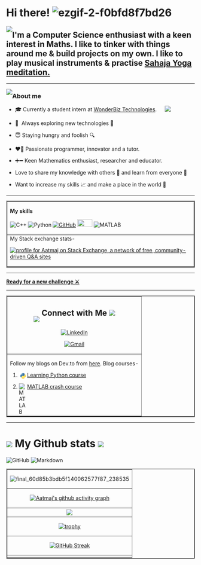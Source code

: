 
# Hi there! ![ezgif-2-f0bfd8f7bd26](https://user-images.githubusercontent.com/83284294/124421267-b65b8100-dd7e-11eb-83a6-b3572a3ee21f.gif)
<img src="https://user-images.githubusercontent.com/83284294/124453593-27159400-dda5-11eb-9480-8759f33747b8.gif" align="left">

I'm a Computer Science enthusiast with a keen interest in Maths. I like to tinker with things around me & build projects on my own. I like to play musical instruments & practise [Sahaja Yoga meditation.](https://www.sahajayoga.org.in/)
---
____

<img src="https://user-images.githubusercontent.com/83284294/124458826-1536ef80-ddab-11eb-9b66-c1621b2f7535.gif" align="left"></img>
 
<h3> About me</h3> 

- 🎓 Currently a student intern at [WonderBiz Technologies](https://www.linkedin.com/company/wonderbiz-technologies/mycompany/).  <img src="https://user-images.githubusercontent.com/83284294/124422693-5b775900-dd81-11eb-9126-3431b67b05a2.png" align="right"  width="80">

- 🤠 &nbsp;Always exploring new technologies 🧭 
- 😇 Staying hungry and foolish 🔍
- ❤️‍🔥 Passionate programmer, innovator and a tutor.
- ➕➖ Keen Mathematics enthusiast, researcher and educator.
- Love to share my knowledge with others 🤝 and learn from everyone 🙌 
- Want to increase my skills 📈 and make a place in the world 🚀

___
<table border="2" align="center">
 <tr><td>
  
  **My skills**
  
![C++](https://img.shields.io/badge/-C++-00599C?style=flat-square&logo=c) 
![Python](https://img.shields.io/badge/-Python-black?style=flat-square&logo=Python)
[![GitHub](https://img.shields.io/badge/-GitHub-181717?style=flat-square&logo=github)](https://github.com/Aatmaj-Zephyr)
<img width="40" height="20" src="https://user-images.githubusercontent.com/83284294/123540998-995ff600-d75f-11eb-8b1b-9940ee5d68d2.png">
![MATLAB](https://img.shields.io/badge/MATLAB-image%20processing-yellowgreen)
  </td>
  <tr>
  <td>
   My Stack exchange stats-
   
   
   <a href="https://stackexchange.com/users/18205358/aatmaj"><img src="https://stackexchange.com/users/flair/18205358.png" width="208" align="center" height="58" alt="profile for Aatmaj on Stack Exchange, a network of free, community-driven Q&amp;A sites" title="profile for Aatmaj on Stack Exchange, a network of free, community-driven Q&amp;A sites" /></a>
   
</table>
 
____
 
 
  <b> [Ready for a new challenge ⚔️ ](https://github.com/Aatmaj-Zephyr/Challenges-to-Aatmaj-Zephyr/edit/main/CHALLENGE.md)</b>
 </p>
 
____
 
 <table border="2" align="center">
 <tr><td align="center">
<h2><sub><sub><sub><sub><img width=70 src="https://user-images.githubusercontent.com/83284294/125031465-53355b80-e0aa-11eb-818f-d730b7a10086.gif"></img></sub></sub></sub></sub>
Connect with Me <img src="https://github.com/TheDudeThatCode/TheDudeThatCode/blob/master/Assets/Handshake.gif" height="32px">  </h2>


  
   
[![LinkedIn][1.2]][1]
   
   [1.2]: https://img.shields.io/badge/linkedin-%230077B5.svg?&style=for-the-badge&logo=linkedin&logoColor=white 
   [1]: https://www.linkedin.com/in/aatmajmhatre/
   
[![Gmail][2.2]][2]
   
  [2.2]: https://img.shields.io/badge/Gmail-D14836?style=for-the-badge&logo=gmail&logoColor=white
  [2]: https://aatmaj.mhatre@gmail.com
   
  </td><tr><td>

Follow my blogs on Dev.to from [here](https://dev.to/aatmaj).
Blog courses-
  
1) <img align="left" alt="Python" width="22px" src="https://raw.githubusercontent.com/github/explore/80688e429a7d4ef2fca1e82350fe8e3517d3494d/topics/python/python.png" /> [Learning Python course](https://dev.to/aatmaj/launching-the-learning-python-course-5f31)

2) <img align="left" alt="MATLAB" width="22px" src="https://upload.wikimedia.org/wikipedia/commons/2/21/Matlab_Logo.png" />  [MATLAB crash course](https://dev.to/aatmaj/launching-matlab-mondays-a-crash-course-nb1)

 </table>

____

# <img width=80 src="https://user-images.githubusercontent.com/83284294/124457299-46162500-dda9-11eb-8a72-9f009ec9feab.gif"> My Github stats <img width=80 src="https://user-images.githubusercontent.com/83284294/125032254-53822680-e0ab-11eb-8141-3f7c690b4a1f.gif"></img>


  ![GitHub](https://img.shields.io/badge/-GitHub-333333?style=flat&logo=github)
  ![Markdown](https://img.shields.io/badge/-Markdown-333333?style=flat&logo=markdown)
  
  <Table border=2 > <tr align="center"> <td>
 
![final_60d85b3bdb5f140062577f87_238535](https://user-images.githubusercontent.com/83284294/124414381-42b27780-dd70-11eb-862e-a90d111e0bdd.gif)

</tr>
 <tr align="center"> <td> 
 
 [![Aatmaj's github activity graph](https://activity-graph.herokuapp.com/graph?username=Aatmaj-Zephyr&theme=dracula)](https://github.com/Aatmaj-Zephyr)
</tr>
 <tr align="center"> <td> 
 
<a href="https://github.com/Aatmaj-Zephyr">
 <img align= "center" src="https://github-readme-stats.vercel.app/api?username=Aatmaj-Zephyr&show_icons=true&theme=radical&line_height=20&include_all_commits=true&count_private=true alt="Aatmaj-Zephyr's github stats"/>
</a><br>
 </tr>
 <tr align="center"> <td> 
 
[![trophy](https://github-profile-trophy.vercel.app/?username=Aatmaj-Zephyr&theme=dracula)](https://github-profile-trophy.vercel.app/?username=Aatmaj-Zephyr&theme=dracula&title=Commit,Issues,Stars,Repositories)
</tr>
 <tr align="center"> <td> 
 
 [![GitHub Streak](https://github-readme-streak-stats.herokuapp.com?user=Aatmaj-Zephyr&theme=dracula&ring=DD2727&stroke=0F37DD)](https://github.com/Aatmaj-Zephyr)
</tr>
 <tr align="center"> <td> 
 

  
